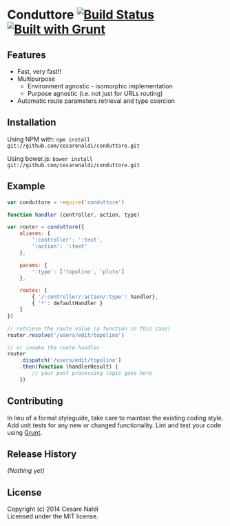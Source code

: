 # Conduttore [![Build Status](https://travis-ci.org/cesarenaldi/conduttore.png?branch=master)](https://travis-ci.org/cesarenaldi/conduttore) [![Built with Grunt](https://cdn.gruntjs.com/builtwith.png)](http://gruntjs.com/)

## Features

* Fast, very fast!!
* Multipurpose
	* Environment agnostic - isomorphic implementation
	* Purpose agnostic (i.e. not just for URLs routing)
* Automatic route parameters retrieval and type coercion

## Installation

Using NPM with:
`npm install git://github.com/cesarenaldi/conduttore.git`

Using bower.js:
`bower install git://github.com/cesarenaldi/conduttore.git`

## Example

```javascript
var conduttore = require('conduttore')

function handler (controller, action, type)

var router = conduttore({
	aliases: {
		':controller': ':text',
		':action': ':text'
	},

	params: {
		':type': ['topolino', 'pluto']
	},

	routes: [
		{ '/:controller/:action/:type': handler},
		{ '*': defaultHandler }
	]
})

// retrieve the route value (a function in this case)
router.resolve('/users/edit/topolino')

// or invoke the route handler
router
	.dispatch('/users/edit/topolino')
	.then(function (handlerResult) {
		// your post processing logic goes here
	})

```

## Contributing
In lieu of a formal styleguide, take care to maintain the existing coding style. Add unit tests for any new or changed functionality. Lint and test your code using [Grunt](http://gruntjs.com/).

## Release History
_(Nothing yet)_

## License
Copyright (c) 2014 Cesare Naldi  
Licensed under the MIT license.
